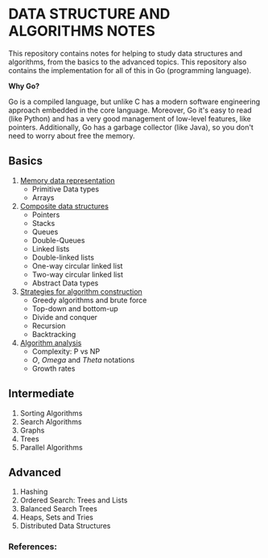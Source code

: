 # **DATA STRUCTURE AND ALGORITHMS NOTES**
This repository contains notes for helping to study data structures and algorithms, from
the basics to the advanced topics. This repository also contains the implementation for
all of this in Go (programming language).

**Why Go?**

Go is a compiled language, but unlike C has a modern software engineering approach embedded in 
the core language. Moreover, Go it's easy to read (like Python) and has a very good management
of low-level features, like pointers. Additionally, Go has a garbage collector (like Java), so 
you don't need to worry about free the memory.

## **Basics**
1. [Memory data representation](/basics/Data_Representation.md)
   * Primitive Data types
   * Arrays
2. [Composite data structures](/basics/Composite_Data_Structures.md)
   * Pointers
   * Stacks
   * Queues
   * Double-Queues
   * Linked lists
   * Double-linked lists
   * One-way circular linked list
   * Two-way circular linked list
   * Abstract Data types
3. [Strategies for algorithm construction](/basics/Strategies_For_Algorithm_Construction.md)
   * Greedy algorithms and brute force
   * Top-down and bottom-up
   * Divide and conquer
   * Recursion
   * Backtracking
4. [Algorithm analysis](/basics/Algorithm_Analysis.md)
   * Complexity: P vs NP
   * _O_, _Omega_ and _Theta_ notations
   * Growth rates

## **Intermediate**
1. Sorting Algorithms
2. Search Algorithms
3. Graphs
4. Trees
5. Parallel Algorithms

## **Advanced**
1. Hashing
2. Ordered Search: Trees and Lists
3. Balanced Search Trees
4. Heaps, Sets and Tries
5. Distributed Data Structures

### References:
>